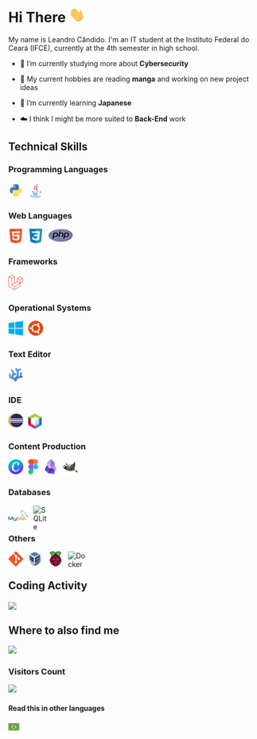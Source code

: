 # Hi There <img width="32px" src="../Assets/wave.gif" />

My name is Leandro Cândido. I'm an IT student at the Instituto Federal do Ceará (IFCE), currently at the 4th semester in high school.

- 🔭 I’m currently studying more about **Cybersecurity**

- 💬 My current hobbies are reading **manga** and working on new project ideas

- 🌱 I’m currently learning **Japanese**

- ☁️ I think I might be more suited to **Back-End** work

## Technical Skills

### Programming Languages
<img align="left" title="Python" width="30px" style="padding-right:10px;" src="../Assets/python-original.svg" />
<img align="left" title="Java" width="30px" style="padding-right:10px;" src="../Assets/java-original.svg"/>

<br/>

#

### Web Languages
<img align="left" title="HTML" width="30px" style="padding-right:10px;" src="../Assets/html5-original.svg" />
<img align="left" title="CSS" width="30px" style="padding-right:10px;" src="../Assets/css3-original.svg" />
<img align="left" title="PHP" width="50px" style="padding-right:10px;" src="../Assets/PHP-logo.svg" />

<br/>

#

### Frameworks
<img align="left" title="Laravel" width="30px" style="padding-right:10px;" src="../Assets/laravel-original.svg" />

<br/>

#

### Operational Systems
<img align="left" title="Windows" width="30px" style="padding-right:10px;" src="../Assets/windows8-original.svg" />
<img align="left" title="Ubuntu" width="30px" style="padding-right:10px;" src="../Assets/ubuntu-4-logo-svg-vector.svg" />

<br/>

#

### Text Editor
<img align="left" title="VSCodium" width="30px" style="padding-right:10px;" src="../Assets/paulo22s.png" />

<br/>

#

### IDE
<img align="left" title="Eclipse" width="30px" style="padding-right:10px;" src="../Assets/NicePng_eclipse-png_2648074.png" />
<img align="left" title="Netbeans" width="27px" style="padding-right:10px;" src="../Assets/Apache_NetBeans_Logo.svg" />

<br/>

#

### Content Production
<img align="left" title="Canva" width="30px" style="padding-right:10px;" src="../Assets/Canva_icon_2021.svg" />
<img align="left" title="Figma" width="20px" style="padding-right:10px;" src="../Assets/Figma-logo.svg" />
<img align="left" title="Obsidian" width="30px" style="padding-right:10px;" src="../Assets/2023_Obsidian_logo.svg" />
<img align="left" title="GIMP" width="30px" style="padding-right:10px;" src="../Assets/The_GIMP_icon_-_gnome.svg" />

<br/>

#

### Databases
<img align="left" title="MySql" width="40px" style="padding-right:10px;" src="../Assets/mysql-original-wordmark.svg" />
<img align="left" title="SQLite" width="30px" style="padding-right:10px;" src="../Assets/Sqlite-square-icon.svg" />

<br/>

#

### Others
<img align="left" title="Git" width="30px" style="padding-right:10px;" src="../Assets/git-original.svg" />
<img align="left" title="VirtualBox" width="30px" style="padding-right:10px;" src="../Assets/Virtualbox_logo.png" />
<img align="left" title="Raspberry Pi" width="30px" style="padding-right:10px;" src="../Assets/raspberrypi-original.svg" />
<img align="left" title="Docker" width="40px" style="padding-right:10px;" src="https://cdn.jsdelivr.net/gh/devicons/devicon/icons/docker/docker-original.svg" />

<br/>

<!--

#

### What I want to learn
<img align="left" title="Rust" width="38px" style="padding-right:10px;" src="../Assets/rust-logo-512x512.png" />
<img align="left" title="C" width="35px" style="padding-right:10px;" src="../Assets/c-original.svg" />
<img align="left" title="C++" width="35px" style="padding-right:10px;" src="../Assets/cplusplus-original.svg" />
<img align="left" title="Kotlin" width="30px" style="padding-right:10px;" src="../Assets/Kotlin_Icon.svg" />

<br/>

-->

#

## Coding Activity
<p><img align="center" src="https://github-readme-stats.vercel.app/api?username=marshfellow42&show_icons=true&locale=en&theme=algolia&hide_border=true" /></p>

## Where to also find me

<div align="left">
<a href="mailto:leandrocandido6@protonmail.com"> <img src="https://img.shields.io/badge/ProtonMail-8B89CC?style=for-the-badge&logo=protonmail&logoColor=white" style="padding-right:10px" ></a> 
</div>

### Visitors Count
![](https://komarev.com/ghpvc/?username=marshfellow42&style=flat-square)

#### Read this in other languages
<kbd>[<img title="Português" src="../Assets/brasil.png" width="22">](https://github.com/Marshfellow42)</kbd>